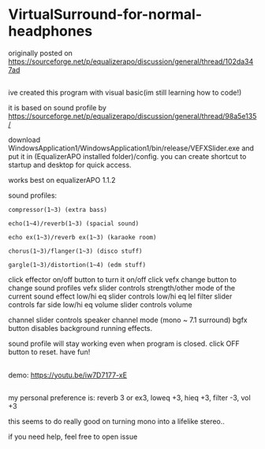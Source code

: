 # VirtualSurround-for-normal-headphones

originally posted on https://sourceforge.net/p/equalizerapo/discussion/general/thread/102da347ad

##

ive created this program with visual basic(im still learning how to code!)

it is based on sound profile by https://sourceforge.net/p/equalizerapo/discussion/general/thread/98a5e135/

download WindowsApplication1/WindowsApplication1/bin/release/VEFXSlider.exe and put it in (EqualizerAPO installed folder)/config.
you can create shortcut to startup and desktop for quick access.

works best on equalizerAPO 1.1.2

sound profiles:
```
compressor(1~3) (extra bass)

echo(1~4)/reverb(1~3) (spacial sound)

echo ex(1~3)/reverb ex(1~3) (karaoke room)

chorus(1~3)/flanger(1~3) (disco stuff)

gargle(1~3)/distortion(1~4) (edm stuff)
```
click effector on/off button to turn it on/off
click vefx change button to change sound profiles
vefx slider controls strength/other mode of the current sound effect
low/hi eq slider controls low/hi eq lel
filter slider controls far side low/hi eq
volume slider controls volume


channel slider controls speaker channel mode (mono ~ 7.1 surround)
bgfx button disables background running effects.


sound profile will stay working even when program is closed. click OFF button to reset.
have fun!

##
demo:
https://youtu.be/iw7D7177-xE

##
my personal preference is: reverb 3 or ex3, loweq +3, hieq +3, filter -3, vol +3

this seems to do really good on turning mono into a lifelike stereo..

if you need help, feel free to open issue
